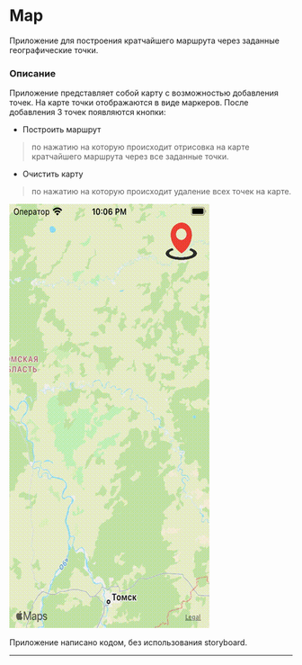 # Map
 
Приложение для построения кратчайшего маршрута через заданные географические точки.

### Описание

Приложение представляет собой карту с возможностью добавления точек. На карте точки отображаются в виде маркеров. После добавления 3 точек появляются кнопки:

- Построить маршрут
> по нажатию на которую происходит отрисовка на карте кратчайшего маршрута через все заданные точки.

- Очистить карту
> по нажатию на которую происходит удаление всех точек на карте.

![map example](https://github.com/skokdmitriy/Map/blob/main/example.gif)

Приложение написано кодом, без использования storyboard.
________________________________________________________
